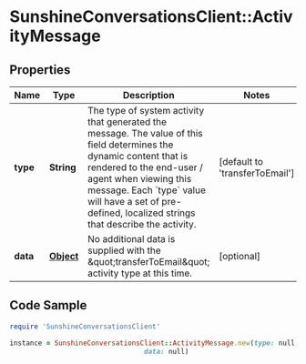 # SunshineConversationsClient::ActivityMessage

## Properties

Name | Type | Description | Notes
------------ | ------------- | ------------- | -------------
**type** | **String** | The type of system activity that generated the message. The value of this field determines the dynamic content that is rendered to the end-user / agent when viewing this message. Each &#x60;type&#x60; value will have a set of pre-defined, localized strings that describe the activity. | [default to &#39;transferToEmail&#39;]
**data** | [**Object**](.md) | No additional data is supplied with the \&quot;transferToEmail\&quot; activity type at this time. | [optional] 

## Code Sample

```ruby
require 'SunshineConversationsClient'

instance = SunshineConversationsClient::ActivityMessage.new(type: null,
                                 data: null)
```


